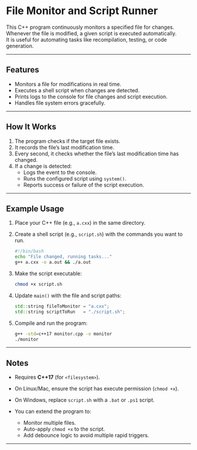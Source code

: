 # File Monitor and Script Runner

This C++ program continuously monitors a specified file for changes.  
Whenever the file is modified, a given script is executed automatically.  
It is useful for automating tasks like recompilation, testing, or code generation.  

---

## Features
- Monitors a file for modifications in real time.
- Executes a shell script when changes are detected.
- Prints logs to the console for file changes and script execution.
- Handles file system errors gracefully.

---

## How It Works
1. The program checks if the target file exists.  
2. It records the file’s last modification time.  
3. Every second, it checks whether the file’s last modification time has changed.  
4. If a change is detected:
   - Logs the event to the console.
   - Runs the configured script using `system()`.  
   - Reports success or failure of the script execution.

---

## Example Usage
1. Place your C++ file (e.g., `a.cxx`) in the same directory.
2. Create a shell script (e.g., `script.sh`) with the commands you want to run.
   ```bash
   #!/bin/bash
   echo "File changed, running tasks..."
   g++ a.cxx -o a.out && ./a.out
   ```

3. Make the script executable:

   ```bash
   chmod +x script.sh
   ```
4. Update `main()` with the file and script paths:

   ```cpp
   std::string fileToMonitor = "a.cxx";
   std::string scriptToRun   = "./script.sh";
   ```
5. Compile and run the program:

   ```bash
   g++ -std=c++17 monitor.cpp -o monitor
   ./monitor
   ```

---

## Notes

* Requires **C++17** (for `<filesystem>`).
* On Linux/Mac, ensure the script has execute permission (`chmod +x`).
* On Windows, replace `script.sh` with a `.bat` or `.ps1` script.
* You can extend the program to:

  * Monitor multiple files.
  * Auto-apply `chmod +x` to the script.
  * Add debounce logic to avoid multiple rapid triggers.

---
